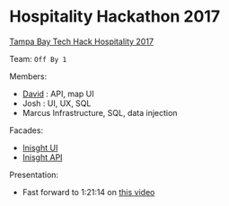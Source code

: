 # Hospitality Hackathon 2017

[Tampa Bay Tech Hack Hospitality 2017](https://tampabayhackathon.com/)

Team: `Off By 1`

Members:
 - [David](davidjeddy.com) : API, map UI
 - Josh : UI, UX, SQL
 - Marcus Infrastructure, SQL, data injection

Facades:
 - [Inisght UI](git@github.com:davidjeddy/insight-ui.git)
 - [Inisght API](git@github.com:davidjeddy/insight-api.git)

Presentation:
 - Fast forward to 1:21:14 on [this video](https://www.facebook.com/TampaBayHackathon/videos/472046866496454/)

